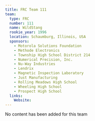 ```yaml
---
title: FRC Team 111
team:
  type: FRC
  number: 111
  name: WildStang
  rookie_year: 1996
  location: Schaumburg, Illinois, USA
  sponsors:
    - Motorola Solutions Foundation
    - Methode Electronics
    - Township High School District 214
    - Numerical Precision, Inc.
    - Nu-Way Industries
    - Lendrix
    - Magnetic Inspection Laboratory
    - Just Manufacturing
    - Rolling Meadows High School
    - Wheeling High School
    - Prospect High School
  links:
    Website: 
---
```

No content has been added for this team